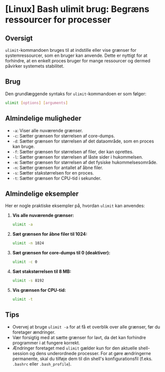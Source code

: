 # [Linux] Bash ulimit brug: Begræns ressourcer for processer

## Oversigt
`ulimit`-kommandoen bruges til at indstille eller vise grænser for systemressourcer, som en bruger kan anvende. Dette er nyttigt for at forhindre, at en enkelt proces bruger for mange ressourcer og dermed påvirker systemets stabilitet.

## Brug
Den grundlæggende syntaks for `ulimit`-kommandoen er som følger:

```bash
ulimit [options] [arguments]
```

## Almindelige muligheder
- `-a`: Viser alle nuværende grænser.
- `-c`: Sætter grænsen for størrelsen af core-dumps.
- `-d`: Sætter grænsen for størrelsen af det dataområde, som en proces kan bruge.
- `-f`: Sætter grænsen for størrelsen af filer, der kan oprettes.
- `-l`: Sætter grænsen for størrelsen af låste sider i hukommelsen.
- `-m`: Sætter grænsen for størrelsen af det fysiske hukommelsesområde.
- `-n`: Sætter grænsen for antallet af åbne filer.
- `-s`: Sætter stakstørrelsen for en proces.
- `-t`: Sætter grænsen for CPU-tid i sekunder.

## Almindelige eksempler
Her er nogle praktiske eksempler på, hvordan `ulimit` kan anvendes:

1. **Vis alle nuværende grænser:**
   ```bash
   ulimit -a
   ```

2. **Sæt grænsen for åbne filer til 1024:**
   ```bash
   ulimit -n 1024
   ```

3. **Sæt grænsen for core-dumps til 0 (deaktiver):**
   ```bash
   ulimit -c 0
   ```

4. **Sæt stakstørrelsen til 8 MB:**
   ```bash
   ulimit -s 8192
   ```

5. **Vis grænsen for CPU-tid:**
   ```bash
   ulimit -t
   ```

## Tips
- Overvej at bruge `ulimit -a` for at få et overblik over alle grænser, før du foretager ændringer.
- Vær forsigtig med at sætte grænser for lavt, da det kan forhindre programmer i at fungere korrekt.
- Ændringer foretaget med `ulimit` gælder kun for den aktuelle shell-session og dens underordnede processer. For at gøre ændringerne permanente, skal du tilføje dem til din shell's konfigurationsfil (f.eks. `.bashrc` eller `.bash_profile`).